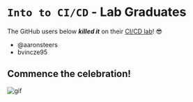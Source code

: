# `Into to CI/CD` - Lab Graduates

The GitHub users below ***killed it*** on their [CI/CD lab](intro.md)! 😎

[//]: # (Add your username below, in alphabetical order to prevent conflicts and duplication.)

- @aaronsteers
- bvincze95

## Commence the celebration!

[//]: # (Psst - feel free to add more art or GIFs here if you are so inclined!)

![gif](resources/congrats01.gif)
